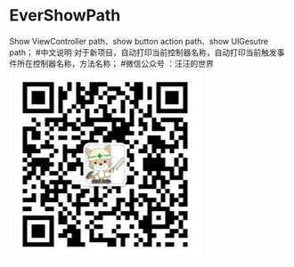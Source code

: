 # EverShowPath
Show ViewController path、show button action path、show UIGesutre path；
#中文说明
对于新项目，自动打印当前控制器名称，自动打印当前触发事件所在控制器名称，方法名称；
#微信公众号 ：汪汪的世界
![(WeChat)](https://github.com/YongbaoWang/EverShowPath/blob/master/EverShowPath/wechat_num.jpg)
